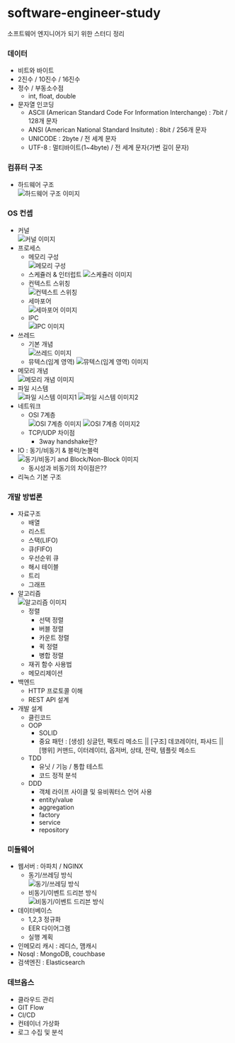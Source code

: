 # software-engineer-study
소프트웨어 엔지니어가 되기 위한 스터디 정리 

### 데이터
* 비트와 바이트
* 2진수 / 10진수 / 16진수
* 정수 / 부동소수점
  - int, float, double
* 문자열 인코딩
  - ASCII (American Standard Code For Information Interchange) : 7bit / 128개 문자
  - ANSI (American National Standard Insitute) : 8bit / 256개 문자
  - UNICODE : 2byte / 전 세계 문자
  - UTF-8 : 멀티바이트(1~4byte) / 전 세계 문자(가변 길이 문자)
  
### 컴퓨터 구조
* 하드웨어 구조    
![하드웨어 구조 이미지](https://t1.daumcdn.net/cfile/tistory/1847673B4DC0E57C18)   
   
### OS 컨셉
* 커널   
![커널 이미지](https://t1.daumcdn.net/cfile/tistory/22642A4D56C3D67811)
* 프로세스
  - 메모리 구성   
  ![메모리 구성](https://lh3.googleusercontent.com/proxy/mZH4wYKAGIrU6lkSXkRTtlFNcXN12OJx_NPscVQhiOIZbdWSGYyPtx-qWBrynhtCbZMpeQLuwE7AhbvMDEVQ4N0GQZcbOrox21nvjkJnk288KmMyDQZNqSb1y1ktD97Ou1DNa3FU6UVjjSpJHYfJkBwC-S3LANUlX-1k8Gq3EZiY7dX1UjPi2GWMU_k9rKKTX8h-7i4wHQynUZ9sVGmF-fZCkNNzm1khiE-KL0iu8zDerq9WdrH0IvYQ-IXXPrQeAkgzQ7nng_RDo2GimSXLeDPkl6FmLd1RVYeq5xWoMJ4)
  - 스케쥴러 & 인터럽트
  ![스케쥴러 이미지](https://wkdtjsgur100.github.io/images/posts/process-status.png)
  - 컨텍스트 스위칭   
  ![컨텍스트 스위칭](https://t1.daumcdn.net/cfile/tistory/263A504B560486D324)
  - 세마포어   
  ![세마포어 이미지](https://t1.daumcdn.net/cfile/tistory/231BDE45594D0B552E)
  - IPC   
  ![IPC 이미지](https://t1.daumcdn.net/cfile/tistory/99B096385C4C756932)
* 쓰레드
  - 기본 개념   
  ![쓰레드 이미지](https://t1.daumcdn.net/cfile/tistory/99195A495BA7B8EE08)
  - 뮤텍스(임계 영역)
  ![뮤텍스(임계 영역) 이미지](https://prepinsta.com/wp-content/uploads/2019/01/Mutex-Vs-Semaphore-1-1024x429.png)
* 메모리 개념   
![메모리 개념 이미지](https://lh3.googleusercontent.com/proxy/5swmt6p4H3WsMmUQ8jkjIbIYumGRMzIyblfqU61SWaKpuaXEl4jQh_gGCr1Zvfuuys2LVKU_jH6k9hSh3V0wHorsls77AulLDvHf-yr1CaLE3abLQsVemmv5OLdzCDe7POrOhwKPP4ruBBqdFHkWMAirpv2z3lNNLSY)
* 파일 시스템   
![파일 시스템 이미지1](https://lh3.googleusercontent.com/proxy/mXNhkIJe_NInWvXb46LfLAF85_SaykmtaqyteQPTf8mVk7l_Vkfbjcg4_HFM45nEFCXF5BcXQjiJBr487FTYXnxWTYO37-IVsbJCz0llgKTEWTxUigphZ-3OXSY0rxl-IbkH7zrVfv6LrTPAG-d6TMPVaFVX9rhe0UrnGOMRDpV7)
![파일 시스템 이미지2](https://kouzie.github.io/assets/OS/OS_12_8.png)
* 네트워크
  - OSI 7계층   
  ![OSI 7계층 이미지](https://img1.daumcdn.net/thumb/R720x0.q80/?scode=mtistory2&fname=http%3A%2F%2Fcfile21.uf.tistory.com%2Fimage%2F995EFF355B741790359A2E)
  ![OSI 7계층 이미지2](https://lh3.googleusercontent.com/proxy/QuhSiqJOLD7VaN2dsBrH36RGSmFPBW8ptoenkyQ_VPrkd-7hGudoN7P2y5iNAKo82XS5AgV4jYETN6FF-jQLgRE8Io7LyXvjZh3sFa5hODnXDbmY9zmx5U-sp9cTBLz-Le4uqKfj_qCKheC91X8Cm4mOTn39y44)
  - TCP/UDP 차이점
    + 3way handshake란?
* IO : 동기/비동기 & 블럭/논블럭   
![동기/비동기 and Block/Non-Block 이미지](https://i.imgur.com/oPYfrZl.png)
  - 동시성과 비동기의 차이점은??
* 리눅스 기본 구조   


### 개발 방법론
* 자료구조
  - 배열
  - 리스트
  - 스택(LIFO)
  - 큐(FIFO)
  - 우선순위 큐
  - 해시 테이블
  - 트리
  - 그래프
* 알고리즘   
  ![알고리즘 이미지](https://i.imgur.com/EPdDmwQ.jpg)
  - 정렬
    + 선택 정렬
    + 버블 정렬
    + 카운트 정렬
    + 퀵 정렬
    + 병합 정렬
  - 재귀 함수 사용법
  - 메모리제이션
* 백엔드
  - HTTP 프로토콜 이해
  - REST API 설계
* 개발 설계
  - 클린코드
  - OOP
    + SOLID
    + 중요 패턴 : [생성] 싱글턴, 팩토리 메소드 || [구조] 데코레이터, 파샤드 || [행위] 커맨드, 이터레이터, 옵저버, 상태, 전략, 템플릿 메소드
  - TDD
    + 유닛 / 기능 / 통합 테스트
    + 코드 정적 분석
  - DDD
    + 객체 라이프 사이클 및 유비쿼터스 언어 사용
    + entity/value
    + aggregation
    + factory
    + service
    + repository
 
### 미들웨어
* 웹서버 : 아파치 / NGINX
  - 동기/쓰레딩 방식   
  ![동기/쓰레딩 방식](https://mblogthumb-phinf.pstatic.net/MjAxNzAzMjZfMTI2/MDAxNDkwNDk1NjMxNzU4.wrfzv-j7_pzF4GorDTt52dZPzLcUPwnu6JJkgvD53r0g.2xqzw_4Z557pZPaKMbg5pCF3CfvyQtpBqnZrA1p9qjYg.GIF.jhc9639/mighttpd_e01.gif.gif?type=w800)
  - 비동기/이벤트 드리븐 방식   
  ![비동기/이벤트 드리븐 방식](https://mblogthumb-phinf.pstatic.net/MjAxNzAzMjZfMTM3/MDAxNDkwNDk1NjMxNzgy.OHZ33nerX_6Hc92Mg_xjr51acwwi1P_mq3SIl7Cuhisg.niRsQQVM5CwGpXKcdOxl3bkNsmfBkqGV1ajcBpV6CvQg.GIF.jhc9639/mighttpd_e02.gif.gif?type=w800)
* 데이터베이스
  - 1,2,3 정규화  
  - EER 다이어그램
  - 실행 계획
* 인메모리 캐시 : 레디스, 맴캐시
* Nosql : MongoDB, couchbase
* 검색엔진 : Elasticsearch

### 데브옵스
* 클라우드 관리
* GIT Flow
* CI/CD
* 컨테이너 가상화
* 로그 수집 및 분석
